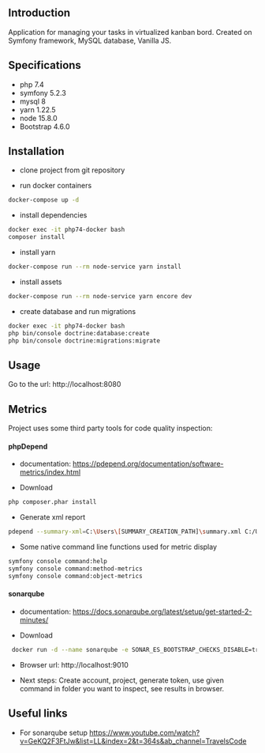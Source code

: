 ## Introduction

Application for managing your tasks in virtualized kanban bord. Created on Symfony framework,
MySQL database, Vanilla JS. 

## Specifications

- php 7.4
- symfony 5.2.3
- mysql 8
- yarn 1.22.5
- node 15.8.0
- Bootstrap 4.6.0

## Installation

- clone project from git repository

- run docker containers
```bash
docker-compose up -d
```

- install dependencies
```bash
docker exec -it php74-docker bash
composer install
```

- install yarn
```bash
docker-compose run --rm node-service yarn install
```

- install assets
```bash
docker-compose run --rm node-service yarn encore dev
```

- create database and run migrations
```bash
docker exec -it php74-docker bash
php bin/console doctrine:database:create
php bin/console doctrine:migrations:migrate
```

## Usage

Go to the url: http://localhost:8080

## Metrics

Project uses some third party tools for code quality inspection:

#### phpDepend
 - documentation: https://pdepend.org/documentation/software-metrics/index.html
 
 - Download
 ```bash
 php composer.phar install
```
 
 - Generate xml report
  ```bash
  pdepend --summary-xml=C:\Users\[SUMMARY_CREATION_PATH]\summary.xml C:/Users/[PATH_TO_FOLDER_YOU_WANT_TO_INSPECT]
 ```

 - Some native command line functions used for metric display
  ```bash
  symfony console command:help
  symfony console command:method-metrics
  symfony console command:object-metrics
 ```

#### sonarqube
 - documentation: https://docs.sonarqube.org/latest/setup/get-started-2-minutes/

- Download
 ```bash
  docker run -d --name sonarqube -e SONAR_ES_BOOTSTRAP_CHECKS_DISABLE=true -p 9010:9000 sonarqube:latest
 ```

 - Browser url: http://localhost:9010

- Next steps:
Create account, project, generate token, use given command in folder you want to inspect, see results in browser.

## Useful links 
- For sonarqube setup
https://www.youtube.com/watch?v=GeKQ2F3FtJw&list=LL&index=2&t=364s&ab_channel=TravelsCode
